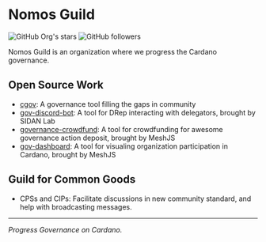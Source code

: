 # Nomos Guild

![GitHub Org's stars](https://img.shields.io/github/stars/nomos-guild?style=social)
![GitHub followers](https://img.shields.io/github/followers/nomos-guild?style=social)

Nomos Guild is an organization where we progress the Cardano governance.

## Open Source Work

- [cgov](https://github.com/nomos-guild/cgov): A governance tool filling the gaps in community
- [gov-discord-bot](https://github.com/sidan-lab/sidan-gov-discord-bot): A tool for DRep interacting with delegators, brought by SIDAN Lab
- [governance-crowdfund](https://github.com/MeshJS/mesh-aiken-crowdfund): A tool for crowdfunding for awesome governance action deposit, brought by MeshJS
- [gov-dashboard](https://github.com/MeshJS/governance): A tool for visualing organization participation in Cardano, brought by MeshJS

## Guild for Common Goods

- CPSs and CIPs: Facilitate discussions in new community standard, and help with broadcasting messages.

---

_Progress Governance on Cardano._
